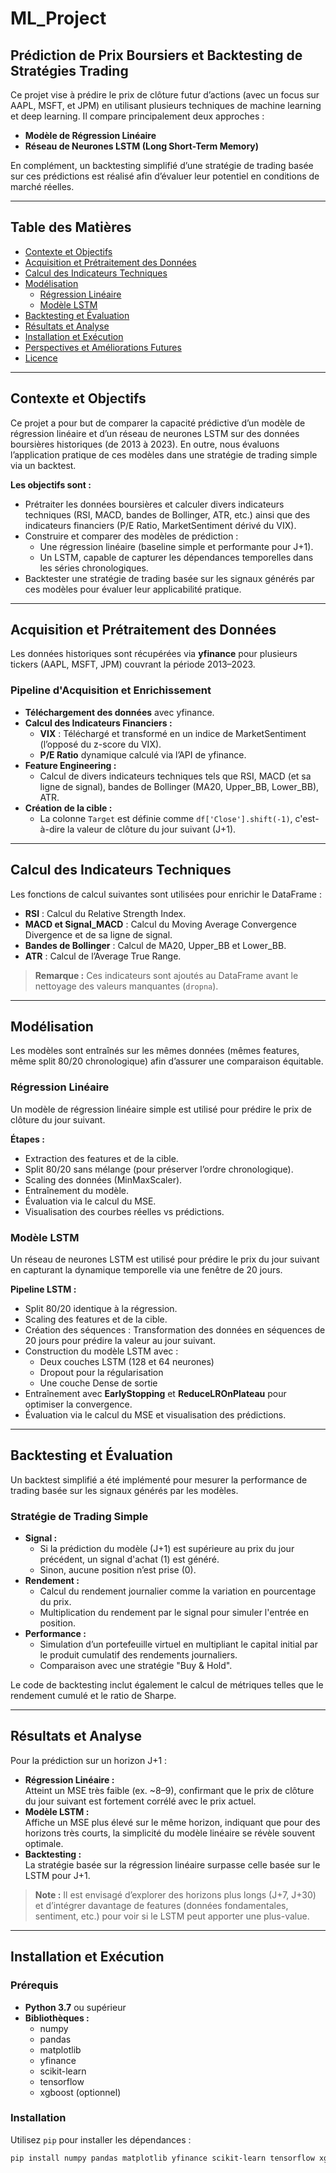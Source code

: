 # ML_Project

## Prédiction de Prix Boursiers et Backtesting de Stratégies Trading

Ce projet vise à prédire le prix de clôture futur d’actions (avec un focus sur AAPL, MSFT, et JPM) en utilisant plusieurs techniques de machine learning et deep learning. Il compare principalement deux approches :

- **Modèle de Régression Linéaire**
- **Réseau de Neurones LSTM (Long Short-Term Memory)**

En complément, un backtesting simplifié d’une stratégie de trading basée sur ces prédictions est réalisé afin d’évaluer leur potentiel en conditions de marché réelles.

---

## Table des Matières

- [Contexte et Objectifs](#contexte-et-objectifs)
- [Acquisition et Prétraitement des Données](#acquisition-et-prétraitement-des-données)
- [Calcul des Indicateurs Techniques](#calcul-des-indicateurs-techniques)
- [Modélisation](#modélisation)
  - [Régression Linéaire](#régression-linéaire)
  - [Modèle LSTM](#modèle-lstm)
- [Backtesting et Évaluation](#backtesting-et-évaluation)
- [Résultats et Analyse](#résultats-et-analyse)
- [Installation et Exécution](#installation-et-exécution)
- [Perspectives et Améliorations Futures](#perspectives-et-améliorations-futures)
- [Licence](#licence)

---

## Contexte et Objectifs

Ce projet a pour but de comparer la capacité prédictive d’un modèle de régression linéaire et d’un réseau de neurones LSTM sur des données boursières historiques (de 2013 à 2023). En outre, nous évaluons l’application pratique de ces modèles dans une stratégie de trading simple via un backtest.

**Les objectifs sont :**

- Prétraiter les données boursières et calculer divers indicateurs techniques (RSI, MACD, bandes de Bollinger, ATR, etc.) ainsi que des indicateurs financiers (P/E Ratio, MarketSentiment dérivé du VIX).
- Construire et comparer des modèles de prédiction :
  - Une régression linéaire (baseline simple et performante pour J+1).
  - Un LSTM, capable de capturer les dépendances temporelles dans les séries chronologiques.
- Backtester une stratégie de trading basée sur les signaux générés par ces modèles pour évaluer leur applicabilité pratique.

---

## Acquisition et Prétraitement des Données

Les données historiques sont récupérées via **yfinance** pour plusieurs tickers (AAPL, MSFT, JPM) couvrant la période 2013–2023.

### Pipeline d'Acquisition et Enrichissement

- **Téléchargement des données** avec yfinance.
- **Calcul des Indicateurs Financiers :**
  - **VIX** : Téléchargé et transformé en un indice de MarketSentiment (l’opposé du z-score du VIX).
  - **P/E Ratio** dynamique calculé via l’API de yfinance.
- **Feature Engineering :**
  - Calcul de divers indicateurs techniques tels que RSI, MACD (et sa ligne de signal), bandes de Bollinger (MA20, Upper_BB, Lower_BB), ATR.
- **Création de la cible :**
  - La colonne `Target` est définie comme `df['Close'].shift(-1)`, c'est-à-dire la valeur de clôture du jour suivant (J+1).

---

## Calcul des Indicateurs Techniques

Les fonctions de calcul suivantes sont utilisées pour enrichir le DataFrame :

- **RSI** : Calcul du Relative Strength Index.
- **MACD et Signal_MACD** : Calcul du Moving Average Convergence Divergence et de sa ligne de signal.
- **Bandes de Bollinger** : Calcul de MA20, Upper_BB et Lower_BB.
- **ATR** : Calcul de l’Average True Range.

> **Remarque :** Ces indicateurs sont ajoutés au DataFrame avant le nettoyage des valeurs manquantes (`dropna`).

---

## Modélisation

Les modèles sont entraînés sur les mêmes données (mêmes features, même split 80/20 chronologique) afin d’assurer une comparaison équitable.

### Régression Linéaire

Un modèle de régression linéaire simple est utilisé pour prédire le prix de clôture du jour suivant.

**Étapes :**

- Extraction des features et de la cible.
- Split 80/20 sans mélange (pour préserver l’ordre chronologique).
- Scaling des données (MinMaxScaler).
- Entraînement du modèle.
- Évaluation via le calcul du MSE.
- Visualisation des courbes réelles vs prédictions.

### Modèle LSTM

Un réseau de neurones LSTM est utilisé pour prédire le prix du jour suivant en capturant la dynamique temporelle via une fenêtre de 20 jours.

**Pipeline LSTM :**

- Split 80/20 identique à la régression.
- Scaling des features et de la cible.
- Création des séquences : Transformation des données en séquences de 20 jours pour prédire la valeur au jour suivant.
- Construction du modèle LSTM avec :
  - Deux couches LSTM (128 et 64 neurones)
  - Dropout pour la régularisation
  - Une couche Dense de sortie
- Entraînement avec **EarlyStopping** et **ReduceLROnPlateau** pour optimiser la convergence.
- Évaluation via le calcul du MSE et visualisation des prédictions.

---

## Backtesting et Évaluation

Un backtest simplifié a été implémenté pour mesurer la performance de trading basée sur les signaux générés par les modèles.

### Stratégie de Trading Simple

- **Signal :**
  - Si la prédiction du modèle (J+1) est supérieure au prix du jour précédent, un signal d'achat (1) est généré.
  - Sinon, aucune position n’est prise (0).
- **Rendement :**
  - Calcul du rendement journalier comme la variation en pourcentage du prix.
  - Multiplication du rendement par le signal pour simuler l'entrée en position.
- **Performance :**
  - Simulation d’un portefeuille virtuel en multipliant le capital initial par le produit cumulatif des rendements journaliers.
  - Comparaison avec une stratégie "Buy & Hold".

Le code de backtesting inclut également le calcul de métriques telles que le rendement cumulé et le ratio de Sharpe.

---

## Résultats et Analyse

Pour la prédiction sur un horizon J+1 :

- **Régression Linéaire :**  
  Atteint un MSE très faible (ex. ~8–9), confirmant que le prix de clôture du jour suivant est fortement corrélé avec le prix actuel.
- **Modèle LSTM :**  
  Affiche un MSE plus élevé sur le même horizon, indiquant que pour des horizons très courts, la simplicité du modèle linéaire se révèle souvent optimale.
- **Backtesting :**  
  La stratégie basée sur la régression linéaire surpasse celle basée sur le LSTM pour J+1.

> **Note :** Il est envisagé d’explorer des horizons plus longs (J+7, J+30) et d’intégrer davantage de features (données fondamentales, sentiment, etc.) pour voir si le LSTM peut apporter une plus-value.

---

## Installation et Exécution

### Prérequis

- **Python 3.7** ou supérieur
- **Bibliothèques :**
  - numpy
  - pandas
  - matplotlib
  - yfinance
  - scikit-learn
  - tensorflow
  - xgboost (optionnel)

### Installation

Utilisez `pip` pour installer les dépendances :

```bash
pip install numpy pandas matplotlib yfinance scikit-learn tensorflow xgboost

